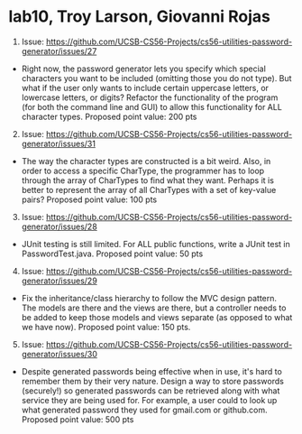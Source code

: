 # lab10, Troy Larson, Giovanni Rojas

1. Issue: https://github.com/UCSB-CS56-Projects/cs56-utilities-password-generator/issues/27

* Right now, the password generator lets you specify which special characters you want to be included (omitting those you do not type). But what if the user only wants to include certain uppercase letters, or lowercase letters, or digits? Refactor the functionality of the program (for both the command line and GUI) to allow this functionality for ALL character types. Proposed point value: 200 pts


2. Issue: https://github.com/UCSB-CS56-Projects/cs56-utilities-password-generator/issues/31

* The way the character types are constructed is a bit weird. Also, in order to access a specific CharType, the programmer has to loop through the array of CharTypes to find what they want. Perhaps it is better to represent the array of all CharTypes with a set of key-value pairs? Proposed point value: 100 pts


3. Issue: https://github.com/UCSB-CS56-Projects/cs56-utilities-password-generator/issues/28

* JUnit testing is still limited. For ALL public functions, write a JUnit test in PasswordTest.java. Proposed point value: 50 pts


4. Issue: https://github.com/UCSB-CS56-Projects/cs56-utilities-password-generator/issues/29

* Fix the inheritance/class hierarchy to follow the MVC design pattern. The models are there and the views are there, but a controller needs to be added to keep those models and views separate (as opposed to what we have now). Proposed point value: 150 pts.


5. Issue: https://github.com/UCSB-CS56-Projects/cs56-utilities-password-generator/issues/30

* Despite generated passwords being effective when in use, it's hard to remember them by their very nature. Design a way to store passwords (securely!) so generated passwords can be retrieved along with what service they are being used for. For example, a user could to look up what generated password they used for gmail.com or github.com. Proposed point value: 500 pts